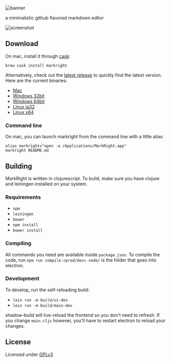 ![banner](resources/markright-banner.png)

a minimalistic github flavored markdown editor

![screenshot](resources/screenshot.png)

## Download

On mac, install it through [cask][8]:
```
brew cask install markright
```

Alternatively, check out the [latest release][1] to quickly find the latest version. 
Here are the current binaries: 

- [Mac][2]
- [Windows 32bit][3]
- [Windows 64bit][4]
- [Linux ia32][5]
- [Linux x64][6]

### Command line

On mac, you can launch markright from the command line with a little alias: 
```
alias markright="open -a /Applications/MarkRight.app"
markright README.md
```

## Building

MarkRight is written in clojurescript. To build, make sure you have clojure and leiningen installed on your system. 

### Requirements

- `npm`
- `leiningen`
- `bower`
- `npm install`
- `bower install`

### Compiling
All commands you need are available inside `package.json`. To compile the code, run `npm run compile:<prod/dev>`. `node/` is the folder that goes into electron.

### Development

To develop, run the self-reloading build:

- `lein run -m build/ui-dev`
- `lein run -m build/main-dev`

shadow-build will live-reload the frontend so you don't need to refresh. If you change `main.cljs` however, you'll have to restart electron to reload your changes.

## License

Licensed under [GPLv3][7]

[1]: https://github.com/dvcrn/markright/releases/latest/
[2]: https://github.com/dvcrn/markright/releases/download/0.1.10/MarkRight_Mac.dmg
[3]: https://github.com/dvcrn/markright/releases/download/0.1.10/MarkRight_Windows32.exe
[4]: https://github.com/dvcrn/markright/releases/download/0.1.10/MarkRight_Windows64.exe
[5]: https://github.com/dvcrn/markright/releases/download/0.1.10/MarkRight_Linux_ia32.zip
[6]: https://github.com/dvcrn/markright/releases/download/0.1.10/MarkRight_Linux_x64.zip
[7]: http://www.gnu.org/licenses/gpl-3.0.txt
[8]: http://caskroom.io/
